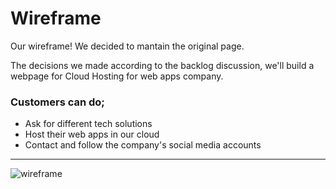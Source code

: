 # Wireframe

Our wireframe! We decided to mantain the original page.

The decisions we made according to the backlog discussion, we'll build a webpage
for Cloud Hosting for web apps company.

### Customers can do;
* Ask for different tech solutions
* Host their web apps in our cloud
* Contact and follow the company's social media accounts

---

![wireframe](Planning/images/wireframeLoruki.svg)

